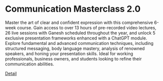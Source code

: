 # Communication Masterclass 2.0

Master the art of clear and confident expression with this comprehensive 6-week course. Gain access to over 13 hours of pre-recorded video lectures, 26 live sessions with Ganesh scheduled throughout the year, and unlock 5 exclusive presentation frameworks enhanced with a ChatGPT module. Explore fundamental and advanced communication techniques, including structured messaging, body language mastery, analysis of renowned speakers, and honing your presentation skills. Ideal for working professionals, business owners, and students looking to refine their communication abilities. 

[Detail](https://eduitfree.com/courses/communication-masterclass-2-0)